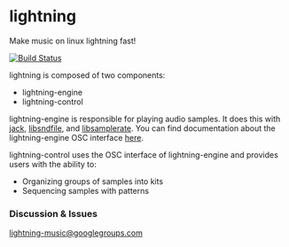 lightning
===========

Make music on linux lightning fast!

[![Build Status](https://travis-ci.org/briansorahan/lightning.svg?branch=master)](https://travis-ci.org/briansorahan/lightning)

lightning is composed of two components:

- lightning-engine
- lightning-control

lightning-engine is responsible for playing audio samples.
It does this with [jack](1), [libsndfile](2), and [libsamplerate](3).
You can find documentation about the lightning-engine OSC interface [here](5).

lightning-control uses the OSC interface of lightning-engine and provides
users with the ability to:
- Organizing groups of samples into kits
- Sequencing samples with patterns

### Discussion & Issues

lightning-music@googlegroups.com

[1]: http://jackaudio.org
[2]: http://www.mega-nerd.com/libsndfile/
[3]: http://www.mega-nerd.com/SRC/
[4]: http://opensoundcontrol.org
[5]: https://github.com/briansorahan/lightning/wiki/lightning-engine-OSC-interface
